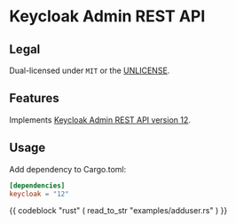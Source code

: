 # Keycloak Admin REST API

## Legal

Dual-licensed under `MIT` or the [UNLICENSE](http://unlicense.org/).

## Features

Implements [Keycloak Admin REST API version 12](https://www.keycloak.org/docs-api/12.0/rest-api/index.html).

## Usage

Add dependency to Cargo.toml:

```toml
[dependencies]
keycloak = "12"
```

{{ codeblock "rust" ( read_to_str "examples/adduser.rs" ) }}
